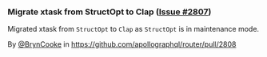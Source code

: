 ### Migrate xtask from StructOpt to Clap ([Issue #2807](https://github.com/apollographql/router/issues/2807))

Migrated xtask from `StructOpt` to `Clap` as `StructOpt` is in maintenance mode.

By [@BrynCooke](https://github.com/BrynCooke) in https://github.com/apollographql/router/pull/2808
